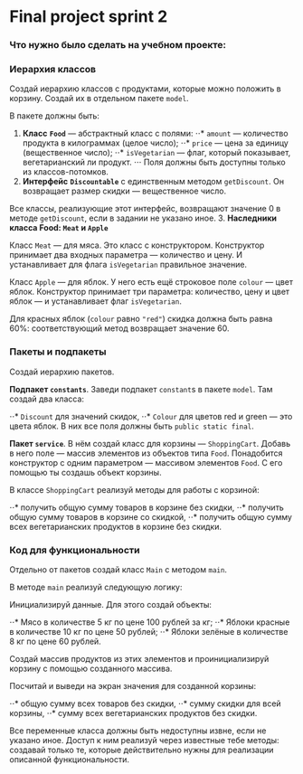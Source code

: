 # **Final project sprint 2**

### Что нужно было сделать на учебном проекте:

### **Иерархия классов**

Создай иерархию классов с продуктами, которые можно положить в корзину. Создай их в отдельном пакете `model`.

В пакете должны быть:
1. **Класс** **`Food`** — абстрактный класс с полями:
⋅⋅* `amount` — количество продукта в килограммах (целое число);
⋅⋅* `price` — цена за единицу (вещественное число);
⋅⋅* `isVegetarian` — флаг, который показывает, вегетарианский ли продукт.
⋅⋅⋅ Поля должны быть доступны только из классов-потомков.
2. **Интерфейс** **`Discountable`** c единственным методом `getDiscount`. Он возвращает размер скидки — вещественное число.

Все классы, реализующие этот интерфейс, возвращают значение 0 в методе `getDiscount`, если в задании не указано иное.
3. **Наследники класса Food: `Meat` и `Apple`**

Класс `Meat` — для мяса. Это класс с конструктором. Конструктор принимает два входных параметра — количество и цену. И устанавливает для флага `isVegetarian` правильное значение.

Класс `Apple` — для яблок. У него есть ещё строковое поле `colour` — цвет яблок. Конструктор принимает три параметра: количество, цену и цвет яблок — и устанавливает флаг `isVegetarian`.

Для красных яблок (`colour` равно `"red"`) скидка должна быть равна 60%: соответствующий метод возвращает значение 60.

### Пакеты и подпакеты

Создай иерархию пакетов.

**Подпакет `constants`**. Заведи подпакет `constant`s в пакете `model`. Там создай два класса:

⋅⋅* `Discount` для значений скидок,
⋅⋅* `Colour` для цветов red и green — это цвета яблок. В них все поля должны быть `public static final`.

**Пакет `service`**. В нём создай класс для корзины — `ShoppingCart`. Добавь в него поле — массив элементов из объектов типа `Food`. Понадобится конструктор с одним параметром — массивом элементов `Food`. С его помощью ты создашь объект корзины.

В классе `ShoppingCart` реализуй методы для работы с корзиной:

⋅⋅* получить общую сумму товаров в корзине без скидки,
⋅⋅* получить общую сумму товаров в корзине со скидкой,
⋅⋅* получить общую сумму всех вегетарианских продуктов в корзине без скидки.
### **Код для функциональности**
Отдельно от пакетов создай класс `Main` с методом `main`.

В методе `main` реализуй следующую логику:

Инициализируй данные. Для этого создай объекты:

⋅⋅* Мясо в количестве 5 кг по цене 100 рублей за кг;
⋅⋅* Яблоки красные в количестве 10 кг по цене 50 рублей;
⋅⋅* Яблоки зелёные в количестве 8 кг по цене 60 рублей.

Создай массив продуктов из этих элементов и проинициализируй корзину с помощью созданного массива.

Посчитай и выведи на экран значения для созданной корзины:

⋅⋅* общую сумму всех товаров без скидки,
⋅⋅* сумму скидки для всей корзины,
⋅⋅* сумму всех вегетарианских продуктов без скидки.

Все переменные класса должны быть недоступны извне, если не указано иное. Доступ к ним реализуй через известные тебе методы: создавай только те, которые действительно нужны для реализации описанной функциональности.
